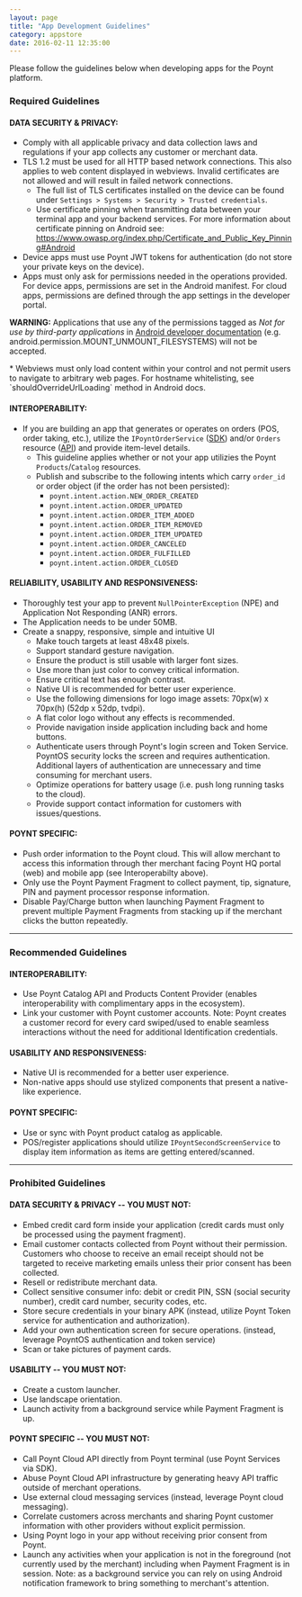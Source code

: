 ```yaml
---
layout: page
title: "App Development Guidelines"
category: appstore
date: 2016-02-11 12:35:00
---
```


Please follow the guidelines below when developing apps for the Poynt platform.

### Required Guidelines

#### DATA SECURITY & PRIVACY:
* Comply with all applicable privacy and data collection laws and regulations if your app collects any customer or merchant data.
* TLS 1.2 must be used for all HTTP based network connections. This also applies to web content displayed in webviews. Invalid certificates are not allowed and will result in failed network connections.
  * The full list of TLS certificates installed on the device can be found under `Settings ­>
    Systems ­> Security ­> Trusted credentials`.
  * Use certificate pinning when transmitting data between your terminal app and your backend services. For more information about certificate pinning on Android see:
    https://www.owasp.org/index.php/Certificate_and_Public_Key_Pinning#Android
* Device apps must use Poynt JWT tokens for authentication (do not store your private keys on the device).
* Apps must only ask for permissions needed in the operations provided. For device apps, permissions are set in the Android manifest. For cloud apps, permissions are defined through the app settings in the developer portal.
<p>
	<div class="alert"><strong>WARNING:</strong> Applications that use any of the permissions tagged as <span style="font-style: italic">Not for use by third-party applications</span> in <a href="https://developer.android.com/reference/android/Manifest.permission.html">Android developer documentation</a> (e.g. android.permission.MOUNT_UNMOUNT_FILESYSTEMS) will not be accepted.
	</div>
</p>
* Webviews must only load content within your control and not permit users to navigate to arbitrary web pages. For hostname whitelisting, see `shouldOverrideUrlLoading` method in Android docs.

#### INTEROPERABILITY:
* If you are building an app that generates or operates on orders (POS, order taking, etc.), utilize the `IPoyntOrderService` ([SDK](https://poynt.github.io/developer/javadoc/co/poynt/os/services/v1/IPoyntOrderService.html)) and/or `Orders` resource ([API](https://poynt.com/docs/api/#orders)) and provide item-level details.
  * This guideline applies whether or not your app utilizies the Poynt `Products`/`Catalog` resources.
  * Publish and subscribe to the following intents which carry `order_id` or order object (if the order has not been persisted):
    * `poynt.intent.action.NEW_ORDER_CREATED`
    * `poynt.intent.action.ORDER_UPDATED`
    * `poynt.intent.action.ORDER_ITEM_ADDED`
    * `poynt.intent.action.ORDER_ITEM_REMOVED`
    * `poynt.intent.action.ORDER_ITEM_UPDATED`
    * `poynt.intent.action.ORDER_CANCELED`
    * `poynt.intent.action.ORDER_FULFILLED`
    * `poynt.intent.action.ORDER_CLOSED`


#### RELIABILITY, USABILITY AND RESPONSIVENESS:
* Thoroughly test your app to prevent `NullPointerException` (NPE) and Application Not Responding (ANR) errors.
* The Application needs to be under 50MB.
* Create a snappy, responsive, simple and intuitive UI
  * Make touch targets at least 48x48 pixels.
  * Support standard gesture navigation.
  * Ensure the product is still usable with larger font sizes.
  * Use more than just color to convey critical information.
  * Ensure critical text has enough contrast.
  * Native UI is recommended for better user experience.
  * Use the following dimensions for logo image assets: 70px(w) x 70px(h) (52dp x 52dp, tvdpi).
  * A flat color logo without any effects is recommended.
  * Provide navigation inside application including back and home buttons.
  * Authenticate users through Poynt's login screen and Token Service. PoyntOS security locks the screen and requires authentication. Additional layers of authentication are unnecessary and time consuming for merchant users.
  * Optimize operations for battery usage (i.e. push long running tasks to the cloud).
  * Provide support contact information for customers with issues/questions.


#### POYNT SPECIFIC:
  * Push order information to the Poynt cloud. This will allow merchant to access this information through ther merchant facing Poynt HQ portal (web) and mobile app (see Interoperabilty above).
  * Only use the Poynt Payment Fragment to collect payment, tip, signature, PIN and payment processor response information.
  * Disable Pay/Charge button when launching Payment Fragment to prevent multiple Payment Fragments from stacking up if the merchant clicks the button repeatedly.

---

### Recommended Guidelines

#### INTEROPERABILITY:
  * Use Poynt Catalog API and Products Content Provider (enables interoperability with complimentary apps in the ecosystem).
  * Link your customer with Poynt customer accounts.  Note: Poynt creates a customer record for every card swiped/used to enable seamless interactions without the need for additional Identification credentials.

#### USABILITY AND RESPONSIVENESS:
  * Native UI is recommended for a better user experience.
  * Non-native apps should use stylized components that present a native-like experience.

#### POYNT SPECIFIC:
  * Use or sync with Poynt product catalog as applicable.
  * POS/register applications should utilize `IPoyntSecondScreenService` to display item information as items are getting entered/scanned.

---

### Prohibited Guidelines

#### DATA SECURITY & PRIVACY -- YOU MUST NOT:
  * Embed credit card form inside your application (credit cards must only be processed using the payment fragment).
  * Email customer contacts collected from Poynt without their permission. Customers who choose to receive an email receipt should not be targeted to receive marketing emails unless their prior consent has been collected.
  * Resell or redistribute merchant data.
  * Collect sensitive consumer info: debit or credit PIN, SSN (social security number), credit card number, security codes, etc.
  * Store secure credentials in your binary APK (instead, utilize Poynt Token service for authentication and authorization).
  * Add your own authentication screen for secure operations. (instead, leverage PoyntOS authentication and token service)
  * Scan or take pictures of payment cards.

#### USABILITY -- YOU MUST NOT:
  * Create a custom launcher.
  * Use landscape orientation.
  * Launch activity from a background service while Payment Fragment is up.

#### POYNT SPECIFIC -- YOU MUST NOT:
  * Call Poynt Cloud API directly from Poynt terminal (use Poynt Services via SDK).
  * Abuse Poynt Cloud API infrastructure by generating heavy API traffic outside of merchant operations.
  * Use external cloud messaging services (instead, leverage Poynt cloud messaging).
  * Correlate customers across merchants and sharing Poynt customer information with other providers without explicit permission.
  * Using Poynt logo in your app without receiving prior consent from Poynt.
  * Launch any activities when your application is not in the foreground (not currently used by the merchant) including when Payment Fragment is in session. Note: as a background service you can rely on using Android notification framework to bring something to merchant's attention.

<!-- feedback widget -->
<SCRIPT type="text/javascript">window.doorbellOptions = { appKey: 'eDRWq9iHMZLMyue0tGGchA7bvMGCFBeaHm8XBDUSkdBFcv0cYCi9eDTRBEIekznx' };(function(w, d, t) { var hasLoaded = false; function l() { if (hasLoaded) { return; } hasLoaded = true; window.doorbellOptions.windowLoaded = true; var g = d.createElement(t);g.id = 'doorbellScript';g.type = 'text/javascript';g.async = true;g.src = 'https://embed.doorbell.io/button/6657?t='+(new Date().getTime());(d.getElementsByTagName('head')[0]||d.getElementsByTagName('body')[0]).appendChild(g); } if (w.attachEvent) { w.attachEvent('onload', l); } else if (w.addEventListener) { w.addEventListener('load', l, false); } else { l(); } if (d.readyState == 'complete') { l(); } }(window, document, 'SCRIPT')); </SCRIPT>
